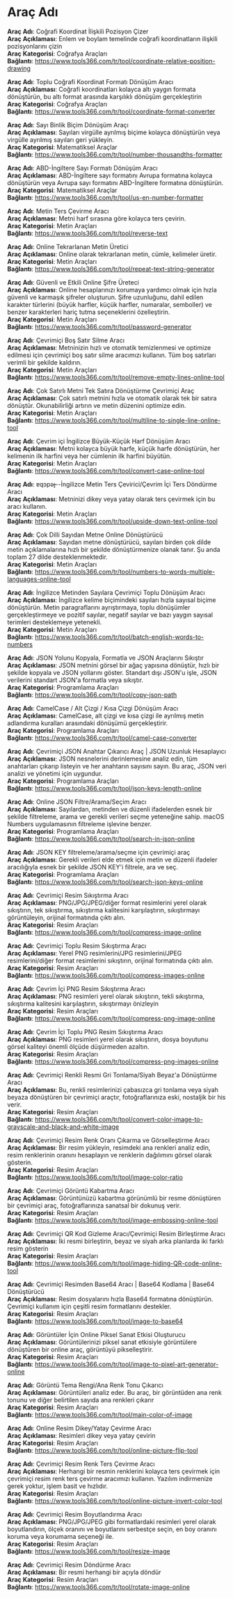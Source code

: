 # Araç Adı

**Araç Adı**: Coğrafi Koordinat İlişkili Pozisyon Çizer  
**Araç Açıklaması**: Enlem ve boylam temelinde coğrafi koordinatların ilişkili pozisyonlarını çizin  
**Araç Kategorisi**: Coğrafya Araçları  
**Bağlantı**: https://www.tools366.com/tr/tool/coordinate-relative-position-drawing


**Araç Adı**: Toplu Coğrafi Koordinat Formatı Dönüşüm Aracı  
**Araç Açıklaması**: Coğrafi koordinatları kolayca altı yaygın formata dönüştürün, bu altı format arasında karşılıklı dönüşüm gerçekleştirin  
**Araç Kategorisi**: Coğrafya Araçları  
**Bağlantı**: https://www.tools366.com/tr/tool/coordinate-format-converter


**Araç Adı**: Sayı Binlik Biçim Dönüşüm Araçı  
**Araç Açıklaması**: Sayıları virgülle ayrılmış biçime kolayca dönüştürün veya virgülle ayrılmış sayıları geri yükleyin.  
**Araç Kategorisi**: Matematiksel Araçlar  
**Bağlantı**: https://www.tools366.com/tr/tool/number-thousandths-formatter


**Araç Adı**: ABD-İngiltere Sayı Formatı Dönüşüm Aracı  
**Araç Açıklaması**: ABD-İngiltere sayı formatını Avrupa formatına kolayca dönüştürün veya Avrupa sayı formatını ABD-İngiltere formatına dönüştürün.  
**Araç Kategorisi**: Matematiksel Araçlar  
**Bağlantı**: https://www.tools366.com/tr/tool/us-en-number-formatter


**Araç Adı**: Metin Ters Çevirme Aracı  
**Araç Açıklaması**: Metni harf sırasına göre kolayca ters çevirin.  
**Araç Kategorisi**: Metin Araçları  
**Bağlantı**: https://www.tools366.com/tr/tool/reverse-text


**Araç Adı**: Online Tekrarlanan Metin Üretici  
**Araç Açıklaması**: Online olarak tekrarlanan metin, cümle, kelimeler üretir.  
**Araç Kategorisi**: Metin Araçları  
**Bağlantı**: https://www.tools366.com/tr/tool/repeat-text-string-generator


**Araç Adı**: Güvenli ve Etkili Online Şifre Üreteci  
**Araç Açıklaması**: Online hesaplarınızı korumaya yardımcı olmak için hızla güvenli ve karmaşık şifreler oluşturun. Şifre uzunluğunu, dahil edilen karakter türlerini (büyük harfler, küçük harfler, numaralar, semboller) ve benzer karakterleri hariç tutma seçeneklerini özelleştirin.  
**Araç Kategorisi**: Metin Araçları  
**Bağlantı**: https://www.tools366.com/tr/tool/password-generator


**Araç Adı**: Çevrimiçi Boş Satır Silme Aracı  
**Araç Açıklaması**: Metninizin hızlı ve otomatik temizlenmesi ve optimize edilmesi için çevrimiçi boş satır silme aracımızı kullanın. Tüm boş satırları verimli bir şekilde kaldırın.  
**Araç Kategorisi**: Metin Araçları  
**Bağlantı**: https://www.tools366.com/tr/tool/remove-empty-lines-online-tool


**Araç Adı**: Çok Satırlı Metni Tek Satıra Dönüştürme Çevrimiçi Araç  
**Araç Açıklaması**: Çok satırlı metnini hızla ve otomatik olarak tek bir satıra dönüştür. Okunabilirliği artırın ve metin düzenini optimize edin.  
**Araç Kategorisi**: Metin Araçları  
**Bağlantı**: https://www.tools366.com/tr/tool/multiline-to-single-line-online-tool


**Araç Adı**: Çevrim içi İngilizce Büyük-Küçük Harf Dönüşüm Aracı  
**Araç Açıklaması**: Metni kolayca büyük harfe, küçük harfe dönüştürün, her kelimenin ilk harfini veya her cümlenin ilk harfini büyütün.  
**Araç Kategorisi**: Metin Araçları  
**Bağlantı**: https://www.tools366.com/tr/tool/convert-case-online-tool


**Araç Adı**: ɐqɔpǝɟ--İngilizce Metin Ters Çevirici/Çevrim İçi Ters Döndürme Aracı  
**Araç Açıklaması**: Metninizi dikey veya yatay olarak ters çevirmek için bu aracı kullanın.  
**Araç Kategorisi**: Metin Araçları  
**Bağlantı**: https://www.tools366.com/tr/tool/upside-down-text-online-tool


**Araç Adı**: Çok Dilli Sayıdan Metne Online Dönüştürücü  
**Araç Açıklaması**: Sayıdan metne dönüştürücü, sayıları birden çok dilde metin açıklamalarına hızlı bir şekilde dönüştürmenize olanak tanır. Şu anda toplam 27 dilde desteklenmektedir.  
**Araç Kategorisi**: Metin Araçları  
**Bağlantı**: https://www.tools366.com/tr/tool/numbers-to-words-multiple-languages-online-tool


**Araç Adı**: İngilizce Metinden Sayılara Çevrimiçi Toplu Dönüşüm Aracı  
**Araç Açıklaması**: İngilizce kelime biçimindeki sayıları hızla sayısal biçime dönüştürün. Metin paragraflarını ayrıştırmaya, toplu dönüşümler gerçekleştirmeye ve pozitif sayılar, negatif sayılar ve bazı yaygın sayısal terimleri desteklemeye yetenekli.  
**Araç Kategorisi**: Metin Araçları  
**Bağlantı**: https://www.tools366.com/tr/tool/batch-english-words-to-numbers


**Araç Adı**: JSON Yolunu Kopyala, Formatla ve JSON Araçlarını Sıkıştır  
**Araç Açıklaması**: JSON metnini görsel bir ağaç yapısına dönüştür, hızlı bir şekilde kopyala ve JSON yollarını göster. Standart dışı JSON'u işle, JSON verilerini standart JSON'a formatla veya sıkıştır.  
**Araç Kategorisi**: Programlama Araçları  
**Bağlantı**: https://www.tools366.com/tr/tool/copy-json-path


**Araç Adı**: CamelCase / Alt Çizgi / Kısa Çizgi Dönüşüm Aracı  
**Araç Açıklaması**: CamelCase, alt çizgi ve kısa çizgi ile ayrılmış metin adlandırma kuralları arasındaki dönüşümü gerçekleştirir.  
**Araç Kategorisi**: Programlama Araçları  
**Bağlantı**: https://www.tools366.com/tr/tool/camel-case-converter


**Araç Adı**: Çevrimiçi JSON Anahtar Çıkarıcı Araç | JSON Uzunluk Hesaplayıcı  
**Araç Açıklaması**: JSON nesnelerini derinlemesine analiz edin, tüm anahtarları çıkarıp listeyin ve her anahtarın sayısını sayın. Bu araç, JSON veri analizi ve yönetimi için uygundur.  
**Araç Kategorisi**: Programlama Araçları  
**Bağlantı**: https://www.tools366.com/tr/tool/json-keys-length-online


**Araç Adı**: Online JSON Filtre/Arama/Seçim Aracı  
**Araç Açıklaması**: Sayılardan, metinden ve düzenli ifadelerden esnek bir şekilde filtreleme, arama ve gerekli verileri seçme yeteneğine sahip. macOS Numbers uygulamasının filtreleme işlevine benzer.  
**Araç Kategorisi**: Programlama Araçları  
**Bağlantı**: https://www.tools366.com/tr/tool/search-in-json-online


**Araç Adı**: JSON KEY filtreleme/arama/seçme için çevrimiçi araç  
**Araç Açıklaması**: Gerekli verileri elde etmek için metin ve düzenli ifadeler aracılığıyla esnek bir şekilde JSON KEY'i filtrele, ara ve seç.  
**Araç Kategorisi**: Programlama Araçları  
**Bağlantı**: https://www.tools366.com/tr/tool/search-json-keys-online


**Araç Adı**: Çevrimiçi Resim Sıkıştırma Aracı  
**Araç Açıklaması**: PNG/JPG/JPEG/diğer format resimlerini yerel olarak sıkıştırın, tek sıkıştırma, sıkıştırma kalitesini karşılaştırın, sıkıştırmayı görüntüleyin, orijinal formatında çıktı alın.  
**Araç Kategorisi**: Resim Araçları  
**Bağlantı**: https://www.tools366.com/tr/tool/compress-image-online


**Araç Adı**: Çevrimiçi Toplu Resim Sıkıştırma Aracı  
**Araç Açıklaması**: Yerel PNG resimlerini/JPG resimlerini/JPEG resimlerini/diğer format resimlerini sıkıştırın, orijinal formatında çıktı alın.  
**Araç Kategorisi**: Resim Araçları  
**Bağlantı**: https://www.tools366.com/tr/tool/compress-images-online


**Araç Adı**: Çevrim İçi PNG Resim Sıkıştırma Aracı  
**Araç Açıklaması**: PNG resimleri yerel olarak sıkıştırın, tekli sıkıştırma, sıkıştırma kalitesini karşılaştırın, sıkıştırmayı önizleyin  
**Araç Kategorisi**: Resim Araçları  
**Bağlantı**: https://www.tools366.com/tr/tool/compress-png-image-online


**Araç Adı**: Çevrim İçi Toplu PNG Resim Sıkıştırma Aracı  
**Araç Açıklaması**: PNG resimleri yerel olarak sıkıştırın, dosya boyutunu görsel kaliteyi önemli ölçüde düşürmeden azaltın.  
**Araç Kategorisi**: Resim Araçları  
**Bağlantı**: https://www.tools366.com/tr/tool/compress-png-images-online


**Araç Adı**: Çevrimiçi Renkli Resmi Gri Tonlama/Siyah Beyaz'a Dönüştürme Aracı  
**Araç Açıklaması**: Bu, renkli resimlerinizi çabasızca gri tonlama veya siyah beyaza dönüştüren bir çevrimiçi araçtır, fotoğraflarınıza eski, nostaljik bir his verir.  
**Araç Kategorisi**: Resim Araçları  
**Bağlantı**: https://www.tools366.com/tr/tool/convert-color-image-to-grayscale-and-black-and-white-image


**Araç Adı**: Çevrimiçi Resim Renk Oranı Çıkarma ve Görselleştirme Aracı  
**Araç Açıklaması**: Bir resim yükleyin, resimdeki ana renkleri analiz edin, resim renklerinin oranını hesaplayın ve renklerin dağılımını görsel olarak gösterin.  
**Araç Kategorisi**: Resim Araçları  
**Bağlantı**: https://www.tools366.com/tr/tool/image-color-ratio


**Araç Adı**: Çevrimiçi Görüntü Kabartma Aracı  
**Araç Açıklaması**: Görüntünüzü kabartma görünümlü bir resme dönüştüren bir çevrimiçi araç, fotoğraflarınıza sanatsal bir dokunuş verir.  
**Araç Kategorisi**: Resim Araçları  
**Bağlantı**: https://www.tools366.com/tr/tool/image-embossing-online-tool


**Araç Adı**: Çevrimiçi QR Kod Gizleme Aracı/Çevrimiçi Resim Birleştirme Aracı  
**Araç Açıklaması**: İki resmi birleştirin, beyaz ve siyah arka planlarda iki farklı resim gösterin  
**Araç Kategorisi**: Resim Araçları  
**Bağlantı**: https://www.tools366.com/tr/tool/image-hiding-QR-code-online-tool


**Araç Adı**: Çevrimiçi Resimden Base64 Aracı | Base64 Kodlama | Base64 Dönüştürücü  
**Araç Açıklaması**: Resim dosyalarını hızla Base64 formatına dönüştürün. Çevrimiçi kullanım için çeşitli resim formatlarını destekler.  
**Araç Kategorisi**: Resim Araçları  
**Bağlantı**: https://www.tools366.com/tr/tool/image-to-base64


**Araç Adı**: Görüntüler İçin Online Piksel Sanat Etkisi Oluşturucu  
**Araç Açıklaması**: Görüntülerinizi piksel sanat etkisiyle görüntülere dönüştüren bir online araç, görüntüyü pikselleştirir.  
**Araç Kategorisi**: Resim Araçları  
**Bağlantı**: https://www.tools366.com/tr/tool/image-to-pixel-art-generator-online


**Araç Adı**: Görüntü Tema Rengi/Ana Renk Tonu Çıkarıcı  
**Araç Açıklaması**: Görüntüleri analiz eder. Bu araç, bir görüntüden ana renk tonunu ve diğer belirtilen sayıda ana renkleri çıkarır  
**Araç Kategorisi**: Resim Araçları  
**Bağlantı**: https://www.tools366.com/tr/tool/main-color-of-image


**Araç Adı**: Online Resim Dikey/Yatay Çevirme Aracı  
**Araç Açıklaması**: Resimleri dikey veya yatay çevirin  
**Araç Kategorisi**: Resim Araçları  
**Bağlantı**: https://www.tools366.com/tr/tool/online-picture-flip-tool


**Araç Adı**: Çevrimiçi Resim Renk Ters Çevirme Aracı  
**Araç Açıklaması**: Herhangi bir resmin renklerini kolayca ters çevirmek için çevrimiçi resim renk ters çevirme aracımızı kullanın. Yazılım indirmenize gerek yoktur, işlem basit ve hızlıdır.  
**Araç Kategorisi**: Resim Araçları  
**Bağlantı**: https://www.tools366.com/tr/tool/online-picture-invert-color-tool


**Araç Adı**: Çevrimiçi Resim Boyutlandırma Aracı  
**Araç Açıklaması**: PNG/JPG/JPEG gibi formatlardaki resimleri yerel olarak boyutlandırın, ölçek oranını ve boyutlarını serbestçe seçin, en boy oranını koruma veya korumama seçeneği ile.  
**Araç Kategorisi**: Resim Araçları  
**Bağlantı**: https://www.tools366.com/tr/tool/resize-image


**Araç Adı**: Çevrimiçi Resim Döndürme Aracı  
**Araç Açıklaması**: Bir resmi herhangi bir açıyla döndür  
**Araç Kategorisi**: Resim Araçları  
**Bağlantı**: https://www.tools366.com/tr/tool/rotate-image-online


